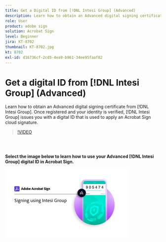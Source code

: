 ```yaml
---
title: Get a Digital ID from [!DNL Intesi Group] (Advanced)
description: Learn how to obtain an Advanced digital signing certificate from [!DNL Intesi Group]
role: User
product: adobe sign
solution: Acrobat Sign
level: Beginner
jira: KT-8702
thumbnail: KT-8702.jpg
kt: 8702
exl-id: d16736cf-2cd5-4ea9-b961-34ee95faaf82
---
```

# Get a digital ID from [!DNL Intesi Group] (Advanced)

Learn how to obtain an Advanced digital signing certificate from [!DNL Intesi Group]. Once registered and your identity is verified, [!DNL Intesi Group] issues you with a digital ID that is used to apply an Acrobat Sign cloud signature.

>[!VIDEO](https://video.tv.adobe.com/v/337065?quality=12&learn=on&hidetitle=true)

<br>&nbsp;

**Select the image below to learn how to use your Advanced [!DNL Intesi Group] digital ID in Acrobat Sign.**

[![image](assets/IntesiSign_400.png)](intesi-sign.md)
